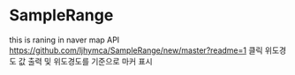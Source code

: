 # SampleRange
this is raning in naver map API
https://github.com/ljhymca/SampleRange/new/master?readme=1
클릭 위도경도 값 출력 및 위도경도를 기준으로 마커 표시
